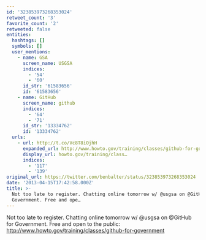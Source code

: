 ```yaml
---
id: '323853973268353024'
retweet_count: '3'
favorite_count: '2'
retweeted: false
entities:
  hashtags: []
  symbols: []
  user_mentions:
    - name: GSA
      screen_name: USGSA
      indices:
        - '54'
        - '60'
      id_str: '61583656'
      id: '61583656'
    - name: GitHub
      screen_name: github
      indices:
        - '64'
        - '71'
      id_str: '13334762'
      id: '13334762'
  urls:
    - url: http://t.co/Vc8T8iOjhH
      expanded_url: http://www.howto.gov/training/classes/github-for-government
      display_url: howto.gov/training/class…
      indices:
        - '117'
        - '139'
original_url: https://twitter.com/benbalter/status/323853973268353024
date: '2013-04-15T17:42:58.000Z'
title: >-
  Not too late to register. Chatting online tomorrow w/ @usgsa on @GitHub for
  Government. Free and ope…
---
```


Not too late to register. Chatting online tomorrow w/ @usgsa on @GitHub for Government. Free and open to the public: http://www.howto.gov/training/classes/github-for-government